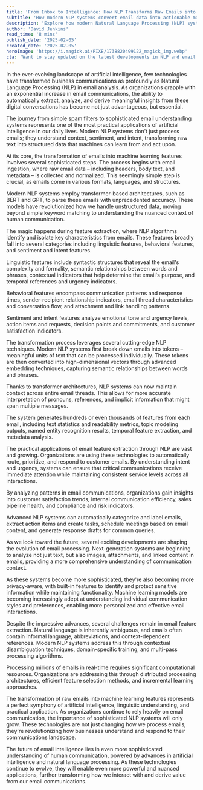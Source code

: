 ```yaml
---
title: 'From Inbox to Intelligence: How NLP Transforms Raw Emails into Machine Learning Features'
subtitle: 'How modern NLP systems convert email data into actionable machine learning features'
description: 'Explore how modern Natural Language Processing (NLP) systems are revolutionizing email communication by transforming raw email data into sophisticated machine learning features. Learn about the technical processes, challenges, and future developments in email intelligence.'
author: 'David Jenkins'
read_time: '8 mins'
publish_date: '2025-02-05'
created_date: '2025-02-05'
heroImage: 'https://i.magick.ai/PIXE/1738820499122_magick_img.webp'
cta: 'Want to stay updated on the latest developments in NLP and email intelligence? Follow us on LinkedIn for regular insights into how AI is transforming business communication.'
---
```


In the ever-evolving landscape of artificial intelligence, few technologies have transformed business communications as profoundly as Natural Language Processing (NLP) in email analysis. As organizations grapple with an exponential increase in email communications, the ability to automatically extract, analyze, and derive meaningful insights from these digital conversations has become not just advantageous, but essential.

The journey from simple spam filters to sophisticated email understanding systems represents one of the most practical applications of artificial intelligence in our daily lives. Modern NLP systems don't just process emails; they understand context, sentiment, and intent, transforming raw text into structured data that machines can learn from and act upon.

At its core, the transformation of emails into machine learning features involves several sophisticated steps. The process begins with email ingestion, where raw email data – including headers, body text, and metadata – is collected and normalized. This seemingly simple step is crucial, as emails come in various formats, languages, and structures.

Modern NLP systems employ transformer-based architectures, such as BERT and GPT, to parse these emails with unprecedented accuracy. These models have revolutionized how we handle unstructured data, moving beyond simple keyword matching to understanding the nuanced context of human communication.

The magic happens during feature extraction, where NLP algorithms identify and isolate key characteristics from emails. These features broadly fall into several categories including linguistic features, behavioral features, and sentiment and intent features.

Linguistic features include syntactic structures that reveal the email's complexity and formality, semantic relationships between words and phrases, contextual indicators that help determine the email's purpose, and temporal references and urgency indicators.

Behavioral features encompass communication patterns and response times, sender-recipient relationship indicators, email thread characteristics and conversation flow, and attachment and link handling patterns.

Sentiment and intent features analyze emotional tone and urgency levels, action items and requests, decision points and commitments, and customer satisfaction indicators.

The transformation process leverages several cutting-edge NLP techniques. Modern NLP systems first break down emails into tokens – meaningful units of text that can be processed individually. These tokens are then converted into high-dimensional vectors through advanced embedding techniques, capturing semantic relationships between words and phrases.

Thanks to transformer architectures, NLP systems can now maintain context across entire email threads. This allows for more accurate interpretation of pronouns, references, and implicit information that might span multiple messages.

The system generates hundreds or even thousands of features from each email, including text statistics and readability metrics, topic modeling outputs, named entity recognition results, temporal feature extraction, and metadata analysis.

The practical applications of email feature extraction through NLP are vast and growing. Organizations are using these technologies to automatically route, prioritize, and respond to customer emails. By understanding intent and urgency, systems can ensure that critical communications receive immediate attention while maintaining consistent service levels across all interactions.

By analyzing patterns in email communications, organizations gain insights into customer satisfaction trends, internal communication efficiency, sales pipeline health, and compliance and risk indicators.

Advanced NLP systems can automatically categorize and label emails, extract action items and create tasks, schedule meetings based on email content, and generate response drafts for common queries.

As we look toward the future, several exciting developments are shaping the evolution of email processing. Next-generation systems are beginning to analyze not just text, but also images, attachments, and linked content in emails, providing a more comprehensive understanding of communication context.

As these systems become more sophisticated, they're also becoming more privacy-aware, with built-in features to identify and protect sensitive information while maintaining functionality. Machine learning models are becoming increasingly adept at understanding individual communication styles and preferences, enabling more personalized and effective email interactions.

Despite the impressive advances, several challenges remain in email feature extraction. Natural language is inherently ambiguous, and emails often contain informal language, abbreviations, and context-dependent references. Modern NLP systems address this through contextual disambiguation techniques, domain-specific training, and multi-pass processing algorithms.

Processing millions of emails in real-time requires significant computational resources. Organizations are addressing this through distributed processing architectures, efficient feature selection methods, and incremental learning approaches.

The transformation of raw emails into machine learning features represents a perfect symphony of artificial intelligence, linguistic understanding, and practical application. As organizations continue to rely heavily on email communication, the importance of sophisticated NLP systems will only grow. These technologies are not just changing how we process emails; they're revolutionizing how businesses understand and respond to their communications landscape.

The future of email intelligence lies in even more sophisticated understanding of human communication, powered by advances in artificial intelligence and natural language processing. As these technologies continue to evolve, they will enable even more powerful and nuanced applications, further transforming how we interact with and derive value from our email communications.